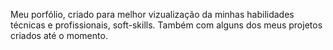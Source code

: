 Meu porfólio, criado para melhor vizualização da minhas habilidades técnicas e profissionais, soft-skills.
Também com alguns dos meus projetos criados até o momento.
